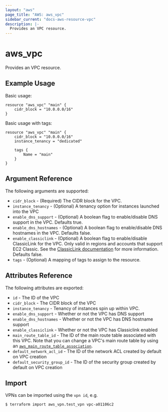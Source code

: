 ```yaml
---
layout: "aws"
page_title: "AWS: aws_vpc"
sidebar_current: "docs-aws-resource-vpc"
description: |-
  Provides an VPC resource.
---
```


# aws\_vpc

Provides an VPC resource.

## Example Usage

Basic usage:

```
resource "aws_vpc" "main" {
    cidr_block = "10.0.0.0/16"
}
```

Basic usage with tags:

```
resource "aws_vpc" "main" {
	cidr_block = "10.0.0.0/16"
	instance_tenancy = "dedicated"

	tags {
		Name = "main"
	}
}
```

## Argument Reference

The following arguments are supported:

* `cidr_block` - (Required) The CIDR block for the VPC.
* `instance_tenancy` - (Optional) A tenancy option for instances launched into the VPC
* `enable_dns_support` - (Optional) A boolean flag to enable/disable DNS support in the VPC. Defaults true.
* `enable_dns_hostnames` - (Optional) A boolean flag to enable/disable DNS hostnames in the VPC. Defaults false.
* `enable_classiclink` - (Optional) A boolean flag to enable/disable ClassicLink 
  for the VPC. Only valid in regions and accounts that support EC2 Classic.
  See the [ClassicLink documentation][1] for more information. Defaults false.
* `tags` - (Optional) A mapping of tags to assign to the resource.

## Attributes Reference

The following attributes are exported:

* `id` - The ID of the VPC
* `cidr_block` - The CIDR block of the VPC
* `instance_tenancy` - Tenancy of instances spin up within VPC.
* `enable_dns_support` - Whether or not the VPC has DNS support
* `enable_dns_hostnames` - Whether or not the VPC has DNS hostname support
* `enable_classiclink` - Whether or not the VPC has Classiclink enabled
* `main_route_table_id` - The ID of the main route table associated with
     this VPC. Note that you can change a VPC's main route table by using an
     [`aws_main_route_table_association`](/docs/providers/aws/r/main_route_table_assoc.html).
* `default_network_acl_id` - The ID of the network ACL created by default on VPC creation
* `default_security_group_id` - The ID of the security group created by default on VPC creation


[1]: http://docs.aws.amazon.com/fr_fr/AWSEC2/latest/UserGuide/vpc-classiclink.html

## Import

VPNs can be imported using the `vpn id`, e.g. 

```
$ terraform import aws_vpn.test_vpn vpc-a01106c2
```